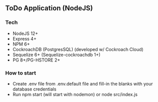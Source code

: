 ## ToDo Application (NodeJS)
### Tech

- NodeJS 12+
- Express 4+
- NPM 6+
- CockroachDB (PostgresSQL) (developed w/ Cockroach Cloud)
- Sequelize 6+ (Sequelize-cockroachdb 1+)
- PG 8+/PG-HSTORE 2+

### How to start

- Create .env file from .env.default file and fill-in the blanks with your database credentials
- Run npm start (will start with nodemon) or node src/index.js
